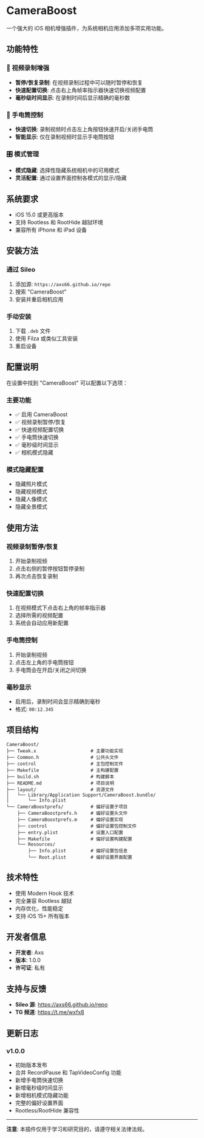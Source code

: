 # CameraBoost

一个强大的 iOS 相机增强插件，为系统相机应用添加多项实用功能。

## 功能特性

### 🎥 视频录制增强
- **暂停/恢复录制**: 在视频录制过程中可以随时暂停和恢复
- **快速配置切换**: 点击右上角帧率指示器快速切换视频配置
- **毫秒级时间显示**: 在录制时间后显示精确的毫秒数

### 🔦 手电筒控制
- **快速切换**: 录制视频时点击左上角按钮快速开启/关闭手电筒
- **智能显示**: 仅在录制视频时显示手电筒按钮

### 🎛️ 模式管理
- **模式隐藏**: 选择性隐藏系统相机中的可用模式
- **灵活配置**: 通过设置界面控制各模式的显示/隐藏

## 系统要求

- iOS 15.0 或更高版本
- 支持 Rootless 和 RootHide 越狱环境
- 兼容所有 iPhone 和 iPad 设备

## 安装方法

### 通过 Sileo
1. 添加源: `https://axs66.github.io/repo`
2. 搜索 "CameraBoost"
3. 安装并重启相机应用

### 手动安装
1. 下载 `.deb` 文件
2. 使用 Filza 或类似工具安装
3. 重启设备

## 配置说明

在设置中找到 "CameraBoost" 可以配置以下选项：

### 主要功能
- ✅ 启用 CameraBoost
- ✅ 视频录制暂停/恢复
- ✅ 快速视频配置切换
- ✅ 手电筒快速切换
- ✅ 毫秒级时间显示
- ✅ 相机模式隐藏

### 模式隐藏配置
- 隐藏照片模式
- 隐藏视频模式
- 隐藏人像模式
- 隐藏全景模式

## 使用方法

### 视频录制暂停/恢复
1. 开始录制视频
2. 点击右侧的暂停按钮暂停录制
3. 再次点击恢复录制

### 快速配置切换
1. 在视频模式下点击右上角的帧率指示器
2. 选择所需的视频配置
3. 系统会自动应用新配置

### 手电筒控制
1. 开始录制视频
2. 点击左上角的手电筒按钮
3. 手电筒会在开启/关闭之间切换

### 毫秒显示
- 启用后，录制时间会显示精确到毫秒
- 格式: `00:12.345`

## 项目结构

```
CameraBoost/
├── Tweak.x                    # 主要功能实现
├── Common.h                   # 公共头文件
├── control                    # 主包控制文件
├── Makefile                   # 主构建配置
├── build.sh                   # 构建脚本
├── README.md                  # 项目说明
├── layout/                    # 资源文件
│   └── Library/Application Support/CameraBoost.bundle/
│       └── Info.plist
└── CameraBoostprefs/          # 偏好设置子项目
    ├── CameraBoostprefs.h     # 偏好设置头文件
    ├── CameraBoostprefs.m     # 偏好设置实现
    ├── control                # 偏好设置包控制文件
    ├── entry.plist            # 设置入口配置
    ├── Makefile               # 偏好设置构建配置
    └── Resources/
        ├── Info.plist         # 偏好设置包信息
        └── Root.plist         # 偏好设置界面配置
```

## 技术特性

- 使用 Modern Hook 技术
- 完全兼容 Rootless 越狱
- 内存优化，性能稳定
- 支持 iOS 15+ 所有版本

## 开发者信息

- **开发者**: Axs
- **版本**: 1.0.0
- **许可证**: 私有

## 支持与反馈

- **Sileo 源**: https://axs66.github.io/repo
- **TG 频道**: https://t.me/wxfx8

## 更新日志

### v1.0.0
- 初始版本发布
- 合并 RecordPause 和 TapVideoConfig 功能
- 新增手电筒快速切换
- 新增毫秒级时间显示
- 新增相机模式隐藏功能
- 完整的偏好设置界面
- Rootless/RootHide 兼容性

---

**注意**: 本插件仅用于学习和研究目的，请遵守相关法律法规。
